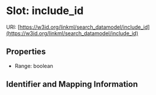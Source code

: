 # Slot: include_id

URI: [https://w3id.org/linkml/search_datamodel/include_id](https://w3id.org/linkml/search_datamodel/include_id)



<!-- no inheritance hierarchy -->


## Properties

 * Range: boolean



## Identifier and Mapping Information






